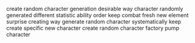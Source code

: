 create random character generation desirable way character randomly generated different statistic ability order keep combat fresh new element surprise creating way generate random character systematically keep create specific new character create random character factory pump character